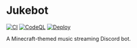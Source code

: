 # Jukebot

[![CI](https://github.com/NachoToast/Jukebot/actions/workflows/node.js.ci.yml/badge.svg)](https://github.com/NachoToast/Jukebot/actions/workflows/node.js.ci.yml)
[![CodeQL](https://github.com/NachoToast/Jukebot/actions/workflows/codeql-analysis.yml/badge.svg)](https://github.com/NachoToast/Jukebot/actions/workflows/codeql-analysis.yml)
[![Deploy](https://github.com/NachoToast/Jukebot/actions/workflows/deploy.yml/badge.svg)](https://github.com/NachoToast/Jukebot/actions/workflows/deploy.yml)

A Minecraft-themed music streaming Discord bot.
